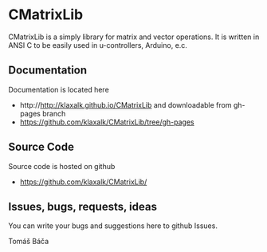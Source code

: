 CMatrixLib
===============

CMatrixLib is a simply library for matrix and vector operations. It is written in 
ANSI C to be easily used in u-controllers, Arduino, e.c.

Documentation
-------------

Documentation is located here
* http://http://klaxalk.github.io/CMatrixLib
and downloadable from gh-pages branch
* https://github.com/klaxalk/CMatrixLib/tree/gh-pages

Source Code
-----------

Source code is hosted on github
* https://github.com/klaxalk/CMatrixLib/

Issues, bugs, requests, ideas
-----------------------------

You can write your bugs and suggestions here to github Issues.

Tomáš Báča
